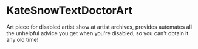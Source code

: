 # KateSnowTextDoctorArt
Art piece for disabled artist show at artist archives, provides automates all the unhelpful advice you get when you're disabled, so you can't obtain it any old time!
